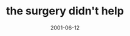 ---
layout: base.njk
title : 'the surgery didn&#39;t help' 
view_title : 'the surgery didn&#39;t help' 
year : '2001' 
date : '2001-06-12' 
img_file : '/drawing/surgury.png' 
html_file : 'didnthelp' 
next_html : 'butnotwhy.html' 
year_order : '103' 
permalink : "title/{{html_file}}.html"
---